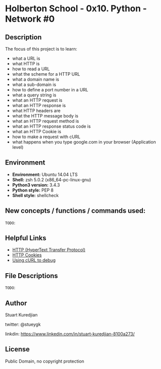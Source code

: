 # Holberton School - 0x10. Python - Network #0

## Description

The focus of this project is to learn:
* what a URL is
* what HTTP is
* how to read a URL
* what the scheme for a HTTP URL
* what a domain name is
* what a sub-domain is
* how to define a port number in a URL
* what a query string is
* what an HTTP request is
* what an HTTP response is
* what HTTP headers are
* what the HTTP message body is
* what an HTTP request method is
* what an HTTP response status code is
* what an HTTP Cookie is
* how to make a request with cURL
* what happens when you type google.com in your browser (Application level)


## Environment
* __Environment:__ Ubuntu 14.04 LTS
* __Shell:__ zsh 5.0.2 (x86_64-pc-linux-gnu)
* __Python3 version:__ 3.4.3
* __Python style:__ PEP 8
* __Shell style:__ shellcheck


## New concepts / functions / commands used:
``TODO``:

## Helpful Links
* <a href="https://www.ntu.edu.sg/home/ehchua/programming/webprogramming/HTTP_Basics.html">HTTP (HyperText Transfer Protocol)</a>
* <a href="https://developer.mozilla.org/en-US/docs/Web/HTTP/Cookies">HTTP Cookies</a>
* <a href="https://intranet.hbtn.io/concepts/51">Using cURL to debug</a>

## File Descriptions
`TODO`:

## Author
Stuart Kuredjian

twitter: @stueygk

linkdin: https://www.linkedin.com/in/stuart-kuredjian-8100a273/

## License
Public Domain, no copyright protection